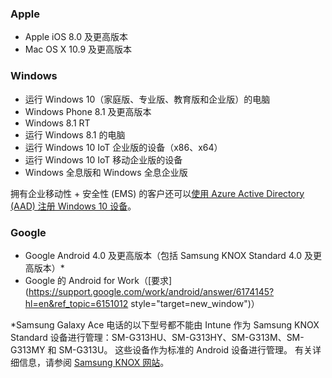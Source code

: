 

### <a name="apple"></a>Apple
  - Apple iOS 8.0 及更高版本
  - Mac OS X 10.9 及更高版本

### <a name="windows"></a>Windows
  - 运行 Windows 10（家庭版、专业版、教育版和企业版）的电脑
  - Windows Phone 8.1 及更高版本
  - Windows 8.1 RT
  - 运行 Windows 8.1 的电脑
  - 运行 Windows 10 IoT 企业版的设备（x86、x64）
  - 运行 Windows 10 IoT 移动企业版的设备
  - Windows 全息版和 Windows 全息企业版

拥有企业移动性 + 安全性 (EMS) 的客户还可以[使用 Azure Active Directory (AAD) 注册 Windows 10 设备](/intune/deploy-use/set-up-windows-device-management-with-microsoft-intune#azure-active-directory-enrollment)。

### <a name="google"></a>Google
- Google Android 4.0 及更高版本（包括 Samsung KNOX Standard 4.0 及更高版本）*
- Google 的 Android for Work（[要求](https://support.google.com/work/android/answer/6174145?hl=en&ref_topic=6151012 style="target=new_window")）

*Samsung Galaxy Ace 电话的以下型号都不能由 Intune 作为 Samsung KNOX Standard 设备进行管理：SM-G313HU、SM-G313HY、SM-G313M、SM-G313MY 和 SM-G313U。 这些设备作为标准的 Android 设备进行管理。 有关详细信息，请参阅 [Samsung KNOX 网站](https://www.samsungknox.com/en)。
 


<!--HONumber=Dec16_HO1-->


